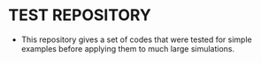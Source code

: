 # TEST REPOSITORY
- This repository gives a set of codes that were tested for simple examples before applying them to much large simulations. 
